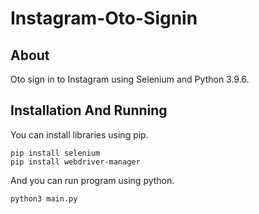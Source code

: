 # Instagram-Oto-Signin
## About
Oto sign in to Instagram using Selenium and Python 3.9.6.
## Installation And Running
You can install libraries using pip.
```
pip install selenium
pip install webdriver-manager
```

And you can run program using python.
```
python3 main.py
```
